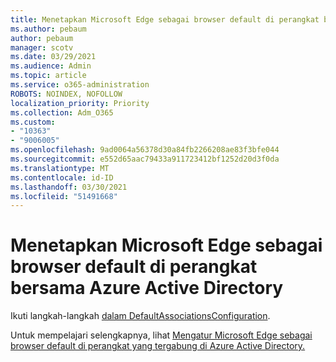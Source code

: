 ```yaml
---
title: Menetapkan Microsoft Edge sebagai browser default di perangkat bersama Azure Active Directory
ms.author: pebaum
author: pebaum
manager: scotv
ms.date: 03/29/2021
ms.audience: Admin
ms.topic: article
ms.service: o365-administration
ROBOTS: NOINDEX, NOFOLLOW
localization_priority: Priority
ms.collection: Adm_O365
ms.custom:
- "10363"
- "9006005"
ms.openlocfilehash: 9ad0064a56378d30a84fb2266208ae83f3bfe044
ms.sourcegitcommit: e552d65aac79433a911723412bf1252d20d3f0da
ms.translationtype: MT
ms.contentlocale: id-ID
ms.lasthandoff: 03/30/2021
ms.locfileid: "51491668"
---
```

# <a name="set-microsoft-edge-as-the-default-browser-on-an-azure-active-directoryjoined-device"></a>Menetapkan Microsoft Edge sebagai browser default di perangkat bersama Azure Active Directory

Ikuti langkah-langkah [dalam DefaultAssociationsConfiguration](https://go.microsoft.com/fwlink/?linkid=2132650).

Untuk mempelajari selengkapnya, lihat [Mengatur Microsoft Edge sebagai browser default di perangkat yang tergabung di Azure Active Directory.](https://go.microsoft.com/fwlink/?linkid=2132440)